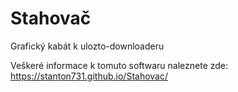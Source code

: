 # Stahovač
Grafický kabát k ulozto-downloaderu

Veškeré informace k tomuto softwaru naleznete zde:
https://stanton731.github.io/Stahovac/
